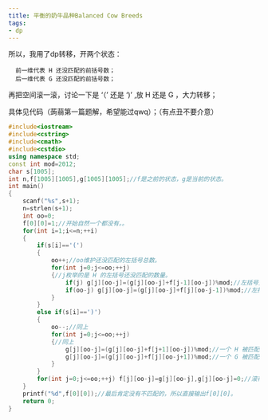 ```yaml
---
title: 平衡的奶牛品种Balanced Cow Breeds
tags:
- dp
---
```


<!--more-->

所以，我用了dp转移，开两个状态：

      前一维代表 H 还没匹配的前括号数；
      后一维代表 G 还没匹配的前括号数；
再把空间滚一滚，讨论一下是  ‘（’  还是    ‘)’   ,放  H  还是  G  ，大力转移；

具体见代码（蒟蒻第一篇题解，希望能过qwq）；（有点丑不要介意）

```cpp
#include<iostream>
#include<cstring>
#include<cmath>
#include<cstdio>
using namespace std;
const int mod=2012;
char s[1005];
int n,f[1005][1005],g[1005][1005];//f是之前的状态，g是当前的状态。
int main()
{
	scanf("%s",s+1);
	n=strlen(s+1);
	int oo=0;
	f[0][0]=1;//开始自然一个都没有。。
	for(int i=1;i<=n;++i)
	{
		if(s[i]=='(')
		{
			oo++;//oo维护还没匹配的左括号总数。
			for(int j=0;j<=oo;++j)
			{//j枚举的是 H 的左括号还没匹配的数量。
				if(j) g[j][oo-j]=(g[j][oo-j]+f[j-1][oo-j])%mod;//左括号变成 H
				if(oo-j) g[j][oo-j]=(g[j][oo-j]+f[j][oo-j-1])%mod;//左括号变成 G
			}
		}
		else if(s[i]==')')
		{
			oo--;//同上
			for(int j=0;j<=oo;++j)
			{//同上
				g[j][oo-j]=(g[j][oo-j]+f[j+1][oo-j])%mod;//一个 H 被匹配掉了
				g[j][oo-j]=(g[j][oo-j]+f[j][oo-j+1])%mod;//一个 G 被匹配掉了
			}
		}
		for(int j=0;j<=oo;++j) f[j][oo-j]=g[j][oo-j],g[j][oo-j]=0;//滚存一下
	}
	printf("%d",f[0][0]);//最后肯定没有不匹配的，所以直接输出f[0][0]。
	return 0;
}
```